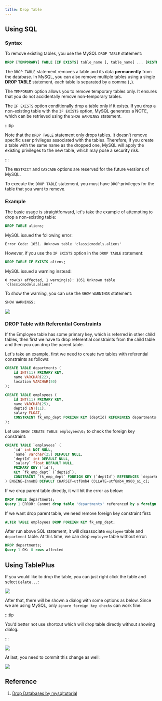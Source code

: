 ```yaml
---
title: Drop Table
---
```


## Using SQL

### Syntax

To remove existing tables, you use the MySQL `DROP TABLE` statement:

```sql
DROP [TEMPORARY] TABLE [IF EXISTS] table_name [, table_name] ... [RESTRICT | CASCADE]
```

The `DROP TABLE` statement removes a table and its data **permanently** from the database. In MySQL, you can also remove multiple tables using a single **DROP TABLE** statement, each table is separated by a comma (`,`).

The `TEMPORARY` option allows you to remove temporary tables only. It ensures that you do not accidentally remove non-temporary tables.

The `IF EXISTS` option conditionally drop a table only if it exists. If you drop a non-existing table with the `IF EXISTS` option, MySQL generates a NOTE, which can be retrieved using the `SHOW WARNINGS` statement.

:::tip

Note that the `DROP TABLE` statement only drops tables. It doesn’t remove specific user privileges associated with the tables. Therefore, if you create a table with the same name as the dropped one, MySQL will apply the existing privileges to the new table, which may pose a security risk.

:::

The `RESTRICT` and `CASCADE` options are reserved for the future versions of MySQL.

To execute the `DROP TABLE` statement, you must have `DROP` privileges for the table that you want to remove.

### Example

The basic usage is straightforward, let's take the example of attempting to drop a non-existing table:

```sql
DROP TABLE aliens;
```

MySQL issued the following error:

```shell
Error Code: 1051. Unknown table 'classicmodels.aliens'
```

However, if you use the `IF EXISTS` option in the `DROP TABLE` statement:

```sql
DROP TABLE IF EXISTS aliens;
```

MySQL issued a warning instead:

```shell
0 row(s) affected, 1 warning(s): 1051 Unknown table 'classicmodels.aliens'
```

To show the warning, you can use the `SHOW WARNINGS` statement:

```sql
SHOW WARNINGS;
```

<Img src='https://cosmos-x.oss-cn-hangzhou.aliyuncs.com/cqH73L.png' />

### DROP Table with Referential Constraints

If the Employee table has some primary key, which is referred in other child tables, then first we have to drop referential constraints from the child table and then you can drop the parent table.

Let's take an example, first we need to create two tables with referential constraints as follows:

```sql title="Parent Table: departments"
CREATE TABLE departments (
    id INT(11) PRIMARY KEY,
    name VARCHAR(22),
    location VARCHAR(50)
);
```

```sql title="Child Table: employees"
CREATE TABLE employees (
    id INT(11) PRIMARY KEY,
    name VARCHAR(25),
    deptId INT(11),
    salary FLOAT,
    CONSTRAINT fk_emp_dept FOREIGN KEY (deptId) REFERENCES departments(id)
);
```

Let use `SHOW CREATE TABLE employees\G;` to check the foreign key constraint:

```sql
CREATE TABLE `employees` (
    `id` int NOT NULL,
    `name` varchar(25) DEFAULT NULL,
    `deptId` int DEFAULT NULL,
    `salary` float DEFAULT NULL,
    PRIMARY KEY (`id`),
    KEY `fk_emp_dept` (`deptId`),
    CONSTRAINT `fk_emp_dept` FOREIGN KEY (`deptId`) REFERENCES `departments` (`id`)
) ENGINE=InnoDB DEFAULT CHARSET=utf8mb4 COLLATE=utf8mb4_0900_ai_ci;
```

If we drop parent table directly, it will hit the error as below:

```sql
DROP TABLE departments;
Query 1 ERROR: Cannot drop table 'departments' referenced by a foreign key constraint 'fk_emp_dept' on table 'employees'.
```

If we want drop parent table, we need remove foreign key constraint first:

```sql
ALTER TABLE employees DROP FOREIGN KEY fk_emp_dept;
```

After run above SQL statement, it will disassociate `employee` table and `department` table. At this time, we can drop `employee` table without error:

```sql
DROP departments;
Query 1 OK: 0 rows affected
```

## Using TablePlus

If you would like to drop the table, you can just right click the table and select `Delete...`:

<Img src='https://cosmos-x.oss-cn-hangzhou.aliyuncs.com/Xnip2022-04-10_22-24-57.png' />

After that, there will be shown a dialog with some options as below. Since we are using MySQL, only `ignore foreign key checks` can work fine.

:::tip

You'd better not use shortcut which will drop table directly without showing dialog.

:::

<Img src='https://cosmos-x.oss-cn-hangzhou.aliyuncs.com/Xnip2022-04-10_22-40-22.png' />

At last, you need to commit this change as well:

<Img src='https://cosmos-x.oss-cn-hangzhou.aliyuncs.com/Xnip2022-04-10_22-34-34.png' />

## Reference

1. [Drop Databases by mysqltutorial](https://www.mysqltutorial.org/mysql-drop-table)
